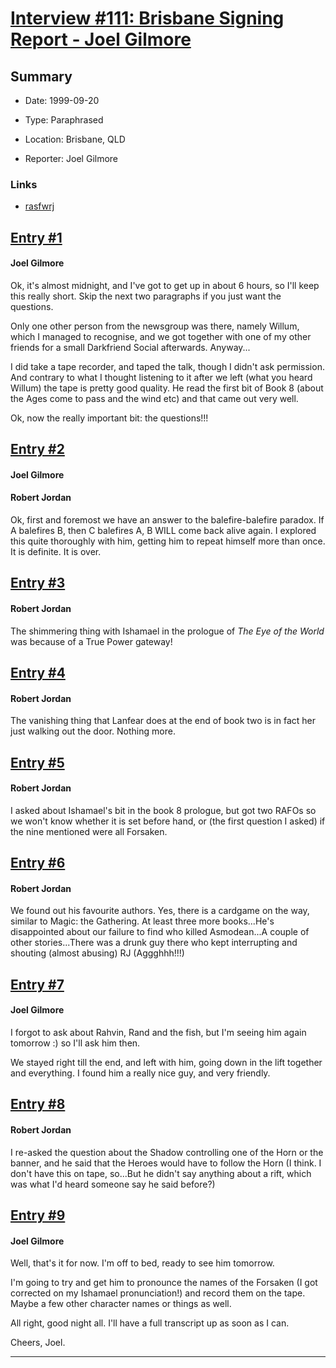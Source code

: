 # [Interview #111: Brisbane Signing Report - Joel Gilmore](https://www.theoryland.com/intvmain.php?i=111)

## Summary

- Date: 1999-09-20

- Type: Paraphrased

- Location: Brisbane, QLD

- Reporter: Joel Gilmore

### Links

- [rasfwrj](http://groups.google.com/group/rec.arts.sf.written.robert-jordan/msg/8b9e9028447101d6)


## [Entry #1](https://www.theoryland.com/intvmain.php?i=111#1)

#### Joel Gilmore

Ok, it's almost midnight, and I've got to get up in about 6 hours, so I'll keep this really short. Skip the next two paragraphs if you just want the questions.

Only one other person from the newsgroup was there, namely Willum, which I managed to recognise, and we got together with one of my other friends for a small Darkfriend Social afterwards. Anyway...

I did take a tape recorder, and taped the talk, though I didn't ask permission. And contrary to what I thought listening to it after we left (what you heard Willum) the tape is pretty good quality. He read the first bit of Book 8 (about the Ages come to pass and the wind etc) and that came out very well.

Ok, now the really important bit: the questions!!!

## [Entry #2](https://www.theoryland.com/intvmain.php?i=111#2)

#### Joel Gilmore

#### Robert Jordan

Ok, first and foremost we have an answer to the balefire-balefire paradox. If A balefires B, then C balefires A, B WILL come back alive again. I explored this quite thoroughly with him, getting him to repeat himself more than once. It is definite. It is over.

## [Entry #3](https://www.theoryland.com/intvmain.php?i=111#3)

#### Robert Jordan

The shimmering thing with Ishamael in the prologue of
*The Eye of the World*
was because of a True Power gateway!

## [Entry #4](https://www.theoryland.com/intvmain.php?i=111#4)

#### Robert Jordan

The vanishing thing that Lanfear does at the end of book two is in fact her just walking out the door. Nothing more.

## [Entry #5](https://www.theoryland.com/intvmain.php?i=111#5)

#### Robert Jordan

I asked about Ishamael's bit in the book 8 prologue, but got two RAFOs so we won't know whether it is set before hand, or (the first question I asked) if the nine mentioned were all Forsaken.

## [Entry #6](https://www.theoryland.com/intvmain.php?i=111#6)

#### Robert Jordan

We found out his favourite authors. Yes, there is a cardgame on the way, similar to Magic: the Gathering. At least three more books...He's disappointed about our failure to find who killed Asmodean...A couple of other stories...There was a drunk guy there who kept interrupting and shouting (almost abusing) RJ (Aggghhh!!!)

## [Entry #7](https://www.theoryland.com/intvmain.php?i=111#7)

#### Joel Gilmore

I forgot to ask about Rahvin, Rand and the fish, but I'm seeing him again tomorrow :) so I'll ask him then.

We stayed right till the end, and left with him, going down in the lift together and everything. I found him a really nice guy, and very friendly.

## [Entry #8](https://www.theoryland.com/intvmain.php?i=111#8)

#### Robert Jordan

I re-asked the question about the Shadow controlling one of the Horn or the banner, and he said that the Heroes would have to follow the Horn (I think. I don't have this on tape, so...But he didn't say anything about a rift, which was what I'd heard someone say he said before?)

## [Entry #9](https://www.theoryland.com/intvmain.php?i=111#9)

#### Joel Gilmore

Well, that's it for now. I'm off to bed, ready to see him tomorrow.

I'm going to try and get him to pronounce the names of the Forsaken (I got corrected on my Ishamael pronunciation!) and record them on the tape. Maybe a few other character names or things as well.

All right, good night all. I'll have a full transcript up as soon as I can.

Cheers, Joel.


---


